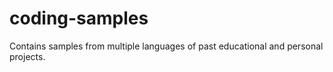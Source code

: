 # coding-samples
Contains samples from multiple languages of past educational and personal projects.
